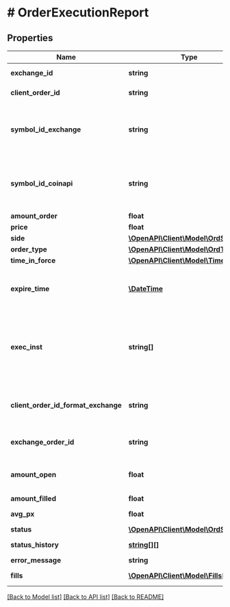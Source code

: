 # # OrderExecutionReport

## Properties

Name | Type | Description | Notes
------------ | ------------- | ------------- | -------------
**exchange_id** | **string** | Exchange identifier used to identify the routing destination. |
**client_order_id** | **string** | The unique identifier of the order assigned by the client. |
**symbol_id_exchange** | **string** | Exchange symbol. One of the properties (&#x60;symbol_id_exchange&#x60;, &#x60;symbol_id_coinapi&#x60;) is required to identify the market for the new order. | [optional]
**symbol_id_coinapi** | **string** | CoinAPI symbol. One of the properties (&#x60;symbol_id_exchange&#x60;, &#x60;symbol_id_coinapi&#x60;) is required to identify the market for the new order. | [optional]
**amount_order** | **float** | Order quantity. |
**price** | **float** | Order price. |
**side** | [**\OpenAPI\Client\Model\OrdSide**](OrdSide.md) |  |
**order_type** | [**\OpenAPI\Client\Model\OrdType**](OrdType.md) |  |
**time_in_force** | [**\OpenAPI\Client\Model\TimeInForce**](TimeInForce.md) |  |
**expire_time** | [**\DateTime**](\DateTime.md) | Expiration time. Conditionaly required for orders with time_in_force &#x3D; &#x60;GOOD_TILL_TIME_EXCHANGE&#x60; or &#x60;GOOD_TILL_TIME_OEML&#x60;. | [optional]
**exec_inst** | **string[]** | Order execution instructions are documented in the separate section: &lt;a href&#x3D;\&quot;#oeml-order-params-exec\&quot;&gt;OEML / Starter Guide / Order parameters / Execution instructions&lt;/a&gt; | [optional]
**client_order_id_format_exchange** | **string** | The unique identifier of the order assigned by the client converted to the exchange order tag format for the purpose of tracking it. |
**exchange_order_id** | **string** | Unique identifier of the order assigned by the exchange or executing system. | [optional]
**amount_open** | **float** | Quantity open for further execution. &#x60;amount_open&#x60; &#x3D; &#x60;amount_order&#x60; - &#x60;amount_filled&#x60; |
**amount_filled** | **float** | Total quantity filled. |
**avg_px** | **float** | Calculated average price of all fills on this order. | [optional]
**status** | [**\OpenAPI\Client\Model\OrdStatus**](OrdStatus.md) |  |
**status_history** | [**string[][]**](array.md) | Timestamped history of order status changes. | [optional]
**error_message** | **string** | Error message. | [optional]
**fills** | [**\OpenAPI\Client\Model\Fills[]**](Fills.md) | Relay fill information on working orders. | [optional]

[[Back to Model list]](../../README.md#models) [[Back to API list]](../../README.md#endpoints) [[Back to README]](../../README.md)
